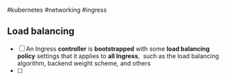#kubernetes #networking #ingress 
## Load balancing
- [ ] An Ingress **controller** is **bootstrapped** with some **load balancing policy** settings that it applies to **all Ingress**,  such as the load balancing algorithm, backend weight scheme, and others
- [ ] 